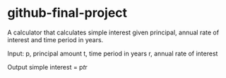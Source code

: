 # github-final-project

A calculator that calculates simple interest given principal, annual rate of interest and time period in years.

Input:
p, principal amount
t, time period in years
r, annual rate of interest

Output
   simple interest = p*t*r
